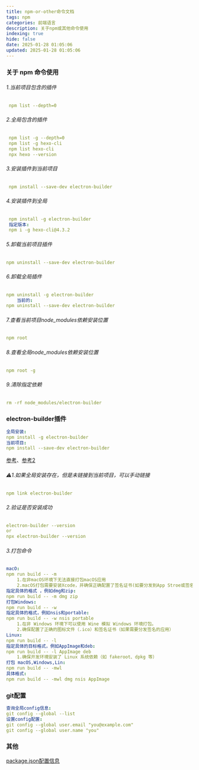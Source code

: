```yaml
---
title: npm-or-other命令文档
tags: npm
categories: 前端语言
description: 关于npm或其他命令使用
indexing: true
hide: false
date: 2025-01-28 01:05:06
updated: 2025-01-28 01:05:06
---
```

### 关于 npm 命令使用

###### 1.当前项目包含的插件
``` yaml
 npm list --depth=0
```
###### 2.全局包含的插件
``` yaml
 npm list -g --depth=0
 npm list -g hexo-cli
 npm list hexo-cli
 npx hexo --version
```
###### 3.安装插件到当前项目
``` yaml
 npm install --save-dev electron-builder
```
###### 4.安装插件到全局
``` yaml
 npm install -g electron-builder
 指定版本:
 npm i -g hexo-cli@4.3.2
```
###### 5.卸载当前项目插件
``` yaml
npm uninstall --save-dev electron-builder
```
###### 6.卸载全局插件
``` yaml
npm uninstall -g electron-builder
	当前的:
npm uninstall --save-dev electron-builder
```
###### 7.查看当前项目node_modules依赖安装位置
``` yaml
npm root
```
###### 8.查看全局node_modules依赖安装位置
``` yaml
npm root -g
```
###### 9.清除指定依赖
``` yaml
rm -rf node_modules/electron-builder
```
### electron-builder插件 
``` yaml
全局安装:
npm install -g electron-builder
当前项目:
npm install --save-dev electron-builder
```
[参考](https://blog.csdn.net/github_39132491/article/details/144499135)、[参考2](https://www.jianshu.com/p/db650673266f)

###### ⚠️1.如果全局安装存在，但是未链接到当前项目，可以手动链接
``` yaml
npm link electron-builder
```
###### 2.验证是否安装成功
``` yaml
electron-builder --version
or
npx electron-builder --version
```
###### 3.打包命令
``` yaml
macO:
npm run build -- -m
    1.在非macOS环境下无法直接打包macOS应用
    2.macOS打包需要安装Xcode，并确保正确配置了签名证书(如要分发到App Stroe或签名应用)
指定具体的格式 ，例如dmg和zip:
npm run build -- -m dmg zip
打包Windows:
npm run build -- -w
指定具体的格式，例如nsis和portable:
npm run build -- -w nsis portable
    1.在非 Windows 环境下可以使用 Wine 模拟 Windows 环境打包。
    2.确保配置了正确的图标文件（.ico）和签名证书（如果需要分发签名的应用）
Linux:
npm run build -- -l
指定具体的目标格式，例如AppImage和deb:
npm run build -- -l AppImage deb
    1.确保开发环境安装了 Linux 系统依赖（如 fakeroot、dpkg 等）
打包 macOS,Windows,Lin:
npm run build -- -mwl
具体格式:
npm run build -- -mwl dmg nsis AppImage
```
### git配置 
``` yaml
查询全局config信息:
git config --global --list
设置config配置:
git config --global user.email "you@example.com"
git config --global user.name "you"
```






### 其他

[package.json配置信息](https://www.jianshu.com/p/15e5ac3e78ca?v=1731982940748)

